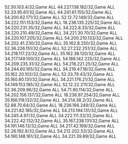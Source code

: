 52.50.103.4/32,Game ALL
44.227.138.182/32,Game ALL
52.33.95.61/32,Game ALL
44.241.61.155/32,Game ALL
54.200.82.171/32,Game ALL
52.12.72.149/32,Game ALL
34.222.151.153/32,Game ALL
18.236.135.225/32,Game ALL
34.220.231.35/32,Game ALL
34.222.8.33/32,Game ALL
34.220.210.49/32,Game ALL
34.221.30.70/32,Game ALL
34.220.107.205/32,Game ALL
54.200.210.133/32,Game ALL
54.202.41.230/32,Game ALL
35.162.8.250/32,Game ALL
52.36.226.151/32,Game ALL
52.27.232.251/32,Game ALL
54.218.117.22/32,Game ALL
35.162.38.120/32,Game ALL
34.217.149.100/32,Game ALL
54.188.142.225/32,Game ALL
34.209.235.31/32,Game ALL
54.218.221.25/32,Game ALL
54.244.60.165/32,Game ALL
34.219.47.18/32,Game ALL
35.162.20.102/32,Game ALL
52.33.79.43/32,Game ALL
35.160.80.131/32,Game ALL
34.221.176.21/32,Game ALL
54.149.153.185/32,Game ALL
52.12.22.211/32,Game ALL
52.36.209.96/32,Game ALL
54.71.90.114/32,Game ALL
54.202.156.137/32,Game ALL
18.236.97.254/32,Game ALL
35.166.119.132/32,Game ALL
34.214.38.2/32,Game ALL
52.88.70.64/32,Game ALL
18.236.166.249/32,Game ALL
34.221.82.185/32,Game ALL
54.213.194.131/32,Game ALL
54.245.4.97/32,Game ALL
34.222.111.33/32,Game ALL
34.222.42.132/32,Game ALL
35.167.238.131/32,Game ALL
54.191.146.13/32,Game ALL
34.217.42.169/32,Game ALL
52.26.192.8/32,Game ALL
54.212.202.53/32,Game ALL
54.190.148.161/32,Game ALL
34.221.39.89/32,Game ALL

